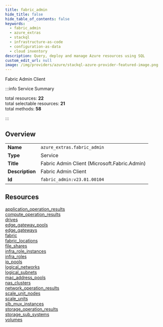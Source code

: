 ```yaml
---
title: fabric_admin
hide_title: false
hide_table_of_contents: false
keywords:
  - fabric_admin
  - azure_extras
  - stackql
  - infrastructure-as-code
  - configuration-as-data
  - cloud inventory
description: Query, deploy and manage Azure resources using SQL
custom_edit_url: null
image: /img/providers/azure/stackql-azure-provider-featured-image.png
---
```

Fabric Admin Client  
    
:::info Service Summary

<div class="row">
<div class="providerDocColumn">
<span>total resources:&nbsp;<b>22</b></span><br />
<span>total selectable resources:&nbsp;<b>21</b></span><br />
<span>total methods:&nbsp;<b>58</b></span><br />
</div>
</div>

:::

## Overview
<table><tbody>
<tr><td><b>Name</b></td><td><code>azure_extras.fabric_admin</code></td></tr>
<tr><td><b>Type</b></td><td>Service</td></tr>
<tr><td><b>Title</b></td><td>Fabric Admin Client (Microsoft.Fabric.Admin)</td></tr>
<tr><td><b>Description</b></td><td>Fabric Admin Client</td></tr>
<tr><td><b>Id</b></td><td><code>fabric_admin:v23.01.00104</code></td></tr>
</tbody></table>

## Resources
<div class="row">
<div class="providerDocColumn">
<a href="/providers/azure_extras/fabric_admin/application_operation_results/">application_operation_results</a><br />
<a href="/providers/azure_extras/fabric_admin/compute_operation_results/">compute_operation_results</a><br />
<a href="/providers/azure_extras/fabric_admin/drives/">drives</a><br />
<a href="/providers/azure_extras/fabric_admin/edge_gateway_pools/">edge_gateway_pools</a><br />
<a href="/providers/azure_extras/fabric_admin/edge_gateways/">edge_gateways</a><br />
<a href="/providers/azure_extras/fabric_admin/fabric/">fabric</a><br />
<a href="/providers/azure_extras/fabric_admin/fabric_locations/">fabric_locations</a><br />
<a href="/providers/azure_extras/fabric_admin/file_shares/">file_shares</a><br />
<a href="/providers/azure_extras/fabric_admin/infra_role_instances/">infra_role_instances</a><br />
<a href="/providers/azure_extras/fabric_admin/infra_roles/">infra_roles</a><br />
<a href="/providers/azure_extras/fabric_admin/ip_pools/">ip_pools</a><br />
</div>
<div class="providerDocColumn">
<a href="/providers/azure_extras/fabric_admin/logical_networks/">logical_networks</a><br />
<a href="/providers/azure_extras/fabric_admin/logical_subnets/">logical_subnets</a><br />
<a href="/providers/azure_extras/fabric_admin/mac_address_pools/">mac_address_pools</a><br />
<a href="/providers/azure_extras/fabric_admin/nas_clusters/">nas_clusters</a><br />
<a href="/providers/azure_extras/fabric_admin/network_operation_results/">network_operation_results</a><br />
<a href="/providers/azure_extras/fabric_admin/scale_unit_nodes/">scale_unit_nodes</a><br />
<a href="/providers/azure_extras/fabric_admin/scale_units/">scale_units</a><br />
<a href="/providers/azure_extras/fabric_admin/slb_mux_instances/">slb_mux_instances</a><br />
<a href="/providers/azure_extras/fabric_admin/storage_operation_results/">storage_operation_results</a><br />
<a href="/providers/azure_extras/fabric_admin/storage_sub_systems/">storage_sub_systems</a><br />
<a href="/providers/azure_extras/fabric_admin/volumes/">volumes</a><br />
</div>
</div>
